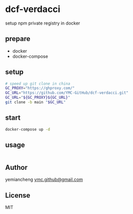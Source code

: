 # dcf-verdacci

setup npm private registry in docker

## prepare

- docker
- docker-compose

## setup

```bash
# speed up git clone in china
GC_PROXY="https://ghproxy.com/"
GC_URL="https://github.com/YMC-GitHub/dcf-verdacci.git"
GC_URL="${GC_PROXY}${GC_URL}"
git clone -b main "$GC_URL"
```

## start

```bash
docker-compose up -d
```

## usage
```bash

```

## Author

yemiancheng <ymc.github@gmail.com>

## License

MIT
